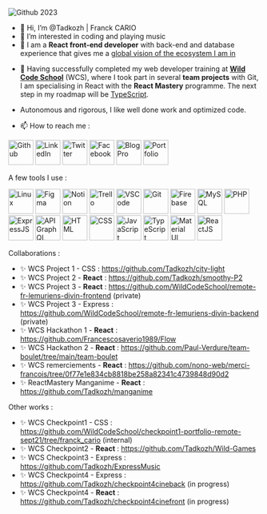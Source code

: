 ![Github 2023](https://infodocbib.net/CinemaDev.jpg "My Workspace")


- 👋 Hi, I’m @Tadkozh | Franck CARIO
- 👀 I’m interested in coding and playing music
- 🌱 I am a **React front-end developer** with back-end and database experience that gives me a [global vision of the ecosystem I am in](https://infodocbib.net/2021/05/un-developpeur-web-devrait-connaitre/ "The technologies a web developer should know - FR")
<!---- 💞️ I’m looking to collaborate on ...--->
- 💞️ Having successfully completed my web developer training at **[Wild Code School](https://infodocbib.net/2021/06/pourquoi-jai-choisi-la-wild-code-school/ "Why I chose the Wild Code School - FR")** (WCS), where I took part in several **team projects** with Git, I am specialising in React with the **React Mastery** programme. The next step in my roadmap will be [TypeScript](https://infodocbib.net/2023/01/typescript-un-passage-oblige/ "TypeScript, a must? - FR"). 
- Autonomous and rigorous, I like well done work and optimized code.

- 📫 How to reach me :

<a href="https://github.com/Tadkozh" target="_blank" rel="noopener noreferrer"><img src="https://api.iconify.design/mdi:github.svg?color=%23888888" alt="Github" title="Github"  style="height: 50px;"></a>
<a href="https://www.linkedin.com/in/franck-cario-infodocbib/" target="_blank" rel="noopener noreferrer"><img src="https://api.iconify.design/entypo-social:linkedin-with-circle.svg?color=%23888888" alt="LinkedIn" title="LinkedIn"  style="height: 50px;"></a>
<a href="https://twitter.com/infodocbib" target="_blank" rel="noopener noreferrer"><img src="https://api.iconify.design/ant-design:twitter-circle-filled.svg?color=%23888888" alt="Twitter" title="Twitter"  style="height: 50px;"></a>
<a href="https://www.facebook.com/infodocbib" target="_blank" rel="noopener noreferrer"><img src="https://api.iconify.design/ic:baseline-facebook.svg?color=%23888888" alt="Facebook" title="Facebook"  style="height: 50px;"></a>
<a href="https://infodocbib.net/" target="_blank" rel="noopener noreferrer"><img src="https://api.iconify.design/dashicons:welcome-write-blog.svg?color=%23888888" alt="Blog Pro" title="Blog Pro"  style="height: 50px;"></a>
<a href="https://portfolio.infodocbib.net/" target="_blank" rel="noopener noreferrer"><img src="https://api.iconify.design/dashicons:portfolio.svg?color=%23888888" alt="Portfolio" title="Portfolio"  style="height: 50px;"></a>


A few tools I use :

<img src="https://cdn.jsdelivr.net/gh/devicons/devicon/icons/linux/linux-original.svg" alt="Linux" title="Linux" height="50"> <img src="https://cdn.jsdelivr.net/gh/devicons/devicon/icons/figma/figma-original.svg" alt="Figma" title="Figma" height="50"> 
<img src="https://infodocbib.net/logos/notion.png" alt="Notion" title="Notion" height="50"> <img src="https://cdn.jsdelivr.net/gh/devicons/devicon/icons/trello/trello-plain.svg" alt="Trello" title="Trello" height="50"> <img src="https://cdn.jsdelivr.net/gh/devicons/devicon/icons/vscode/vscode-original.svg" alt="VSCode" title="VSCode" height="50"> <img src="https://cdn.jsdelivr.net/gh/devicons/devicon/icons/git/git-original.svg" alt="Git" title="Git" height="50"> <img src="https://cdn.jsdelivr.net/gh/devicons/devicon/icons/firebase/firebase-plain.svg" alt="Firebase" title="Firebase" height="50">
<img src="https://cdn.jsdelivr.net/gh/devicons/devicon/icons/mysql/mysql-original.svg" alt="MySQL" title="MySQL" height="50">
<img src="https://cdn.jsdelivr.net/gh/devicons/devicon/icons/php/php-original.svg" alt="PHP" title="PHP" height="50">
<img src="https://infodocbib.net/logos/express-js.png" alt="ExpressJS" title="ExpressJS" height="50"> 
<img src="https://cdn.jsdelivr.net/gh/devicons/devicon/icons/graphql/graphql-plain.svg" alt="API GraphQL" title="API GraphQL" height="50"> 
<img src="https://cdn.jsdelivr.net/gh/devicons/devicon/icons/html5/html5-original.svg" alt="HTML" title="HTML" height="50">
<img src="https://cdn.jsdelivr.net/gh/devicons/devicon/icons/css3/css3-original.svg" alt="CSS" title="CSS" height="50">
<img src="https://cdn.jsdelivr.net/gh/devicons/devicon/icons/javascript/javascript-original.svg" alt="JavaScript" title="JavaScript" height="50">
<img src="https://cdn.jsdelivr.net/gh/devicons/devicon/icons/typescript/typescript-original.svg" alt="TypeScript" title="TypeScript" height="50">
<img src="https://cdn.jsdelivr.net/gh/devicons/devicon/icons/materialui/materialui-original.svg" alt="Material UI" title="Material UI" height="50">
<img src="https://cdn.jsdelivr.net/gh/devicons/devicon/icons/react/react-original.svg" alt="ReactJS" title="ReactJS" height="50">

Collaborations :
  - ✨ WCS Project 1 - CSS : https://github.com/Tadkozh/city-light
  - ✨ WCS Project 2 - **React** : https://github.com/Tadkozh/smoothy-P2
  - ✨ WCS Project 3 - **React** : https://github.com/WildCodeSchool/remote-fr-lemuriens-divin-frontend (private)
  - ✨ WCS Project 3 - Express : https://github.com/WildCodeSchool/remote-fr-lemuriens-divin-backend (private)
  - ✨ WCS Hackathon 1 - **React** : https://github.com/Francescosaverio1989/Flow
  - ✨ WCS Hackathon 2 - **React** : https://github.com/Paul-Verdure/team-boulet/tree/main/team-boulet
  - ✨ WCS remerciements - **React** : https://github.com/nono-web/merci-francois/tree/0f77e1e834cb8818be258a82341c4739848d90d2
  - ✨ ReactMastery Manganime - **React** : https://github.com/Tadkozh/manganime

Other works :
  - ✨ WCS Checkpoint1 - CSS : https://github.com/WildCodeSchool/checkpoint1-portfolio-remote-sept21/tree/franck_cario (internal)
  - ✨ WCS Checkpoint2 - **React** : https://github.com/Tadkozh/Wild-Games
  - ✨ WCS Checkpoint3 - Express : https://github.com/Tadkozh/ExpressMusic
  - ✨ WCS Checkpoint4 - Express : https://github.com/Tadkozh/checkpoint4cineback (in progress)
  - ✨ WCS Checkpoint4 - **React** : https://github.com/Tadkozh/checkpoint4cinefront (in progress)

<!---
#### 👷 Check out what I'm currently working on
{{range recentContributions 10}}
- [{{.Repo.Name}}]({{.Repo.URL}}) - {{.Repo.Description}} ({{humanize .OccurredAt}})
{{- end}}

#### 🌱 My latest projects
{{range recentRepos 10}}
- [{{.Name}}]({{.URL}}) - {{.Description}}
{{- end}}

## 📜 My recent blog posts
{{range rss "https://infodocbib.net/feed/" 10}}
- [{{.Title}}]({{.URL}}) ({{humanize .PublishedAt}})
{{- end}}


Tadkozh/Tadkozh is a ✨ special ✨ repository because its `README.md` (this file) appears on your GitHub profile.
You can click the Preview link to take a look at your changes.
--->
